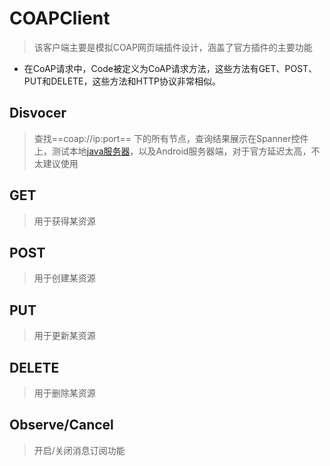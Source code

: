 # COAPClient
>该客户端主要是模拟COAP网页端插件设计，涵盖了官方插件的主要功能
- 在CoAP请求中，Code被定义为CoAP请求方法，这些方法有GET、POST、PUT和DELETE，这些方法和HTTP协议非常相似。
## Disvocer
> 查找==coap://ip:port== 下的所有节点，查询结果展示在Spanner控件上，测试本地[java服务器](https://github.com/bysr/CoAPService)，以及Android服务器端，对于官方延迟太高，不太建议使用
## GET
> 用于获得某资源
## POST
> 用于创建某资源
## PUT
> 用于更新某资源
## DELETE
> 用于删除某资源
## Observe/Cancel
> 开启/关闭消息订阅功能




